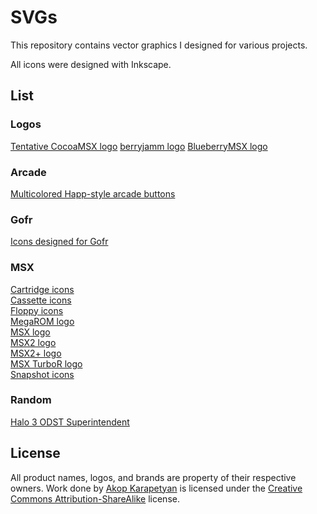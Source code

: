 # SVGs

This repository contains vector graphics I designed for various projects.

All icons were designed with Inkscape.

## List

### Logos

[Tentative CocoaMSX logo](Logos/CocoaMSX-Pod.svg)
[berryjamm logo](Logos/berryjamm.svg)
[BlueberryMSX logo](Logos/BlueberryMSX.svg)  

### Arcade

[Multicolored Happ-style arcade buttons](Arcade/HappButtons.svg)

### Gofr

[Icons designed for Gofr](Gofr/GofrIcons.svg)

### MSX

[Cartridge icons](MSX/CartridgeIcons.svg)  
[Cassette icons](MSX/CassetteIcons.svg)  
[Floppy icons](MSX/FloppyIcons.svg)  
[MegaROM logo](MSX/MegaROMLogo.svg)  
[MSX logo](MSX/MSXLogo.svg)  
[MSX2 logo](MSX/MSX2Logo.svg)  
[MSX2+ logo](MSX/MSX2PlusLogo.svg)  
[MSX TurboR logo](MSX/MSXTurboRLogo.svg)  
[Snapshot icons](MSX/SnapshotIcons.svg)  

### Random

[Halo 3 ODST Superintendent](Random/HaloODSTSuperintendent.svg)  

## License

All product names, logos, and brands are property of their respective owners.
Work done by [Akop Karapetyan](http://www.akop.org/) is licensed under the
[Creative Commons Attribution-ShareAlike](http://creativecommons.org/licenses/by-sa/4.0/legalcode)
license.
